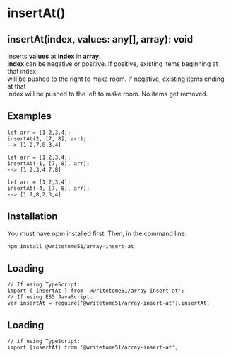# insertAt()

## insertAt(index, values: any[], array): void

Inserts <b>values</b> at <b>index</b> in <b>array</b>.   
<b>index</b> can be negative or positive.  If positive, existing items beginning at that index   
will be pushed to the right to make room.  If negative, existing items ending at that  
index will be pushed to the left to make room.  No items get removed.

## Examples
```
let arr = [1,2,3,4];   
insertAt(2, [7, 8], arr);  
--> [1,2,7,8,3,4]

let arr = [1,2,3,4];   
insertAt(-1, [7, 8], arr);  
--> [1,2,3,4,7,8]

let arr = [1,2,3,4];   
insertAt(-4, [7, 8], arr);  
--> [1,7,8,2,3,4]
```

## Installation

You must have npm installed first.  Then, in the command line:

```bash
npm install @writetome51/array-insert-at
```

## Loading
```
// If using TypeScript:
import { insertAt } from '@writetome51/array-insert-at';
// If using ES5 JavaScript:
var insertAt = require('@writetome51/array-insert-at').insertAt;
```

## Loading
```
// if using TypeScript:
import {insertAt} from '@writetome51/array-insert-at';
```


